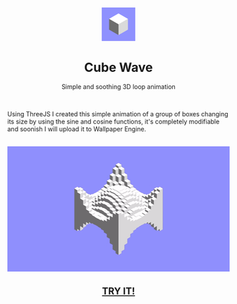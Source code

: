 <h3 align="center"><img src='https://raw.githubusercontent.com/JayexDesigns/cube-wave/main/favicon.png' width='15%'></h3>
<h1 align="center">Cube Wave</h1>
<p align="center">Simple and soothing 3D loop animation</p>
<br/>
<p>Using ThreeJS I created this simple animation of a group of boxes changing its size by using the sine and cosine functions, it's completely modifiable and soonish I will upload it to Wallpaper Engine.</p>
<br/>
<img src="./preview.gif">
<h2 align="center"><a href="https://jayexdesigns.github.io/cube-wave/">TRY IT!</a></h2>
